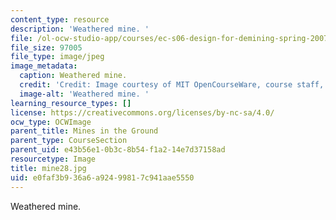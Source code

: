 ```yaml
---
content_type: resource
description: 'Weathered mine. '
file: /ol-ocw-studio-app/courses/ec-s06-design-for-demining-spring-2007/e0faf3b936a6a92499817c941aae5550_mine28.jpg
file_size: 97005
file_type: image/jpeg
image_metadata:
  caption: Weathered mine.
  credit: 'Credit: Image courtesy of MIT OpenCourseWare, course staff, and students.'
  image-alt: 'Weathered mine. '
learning_resource_types: []
license: https://creativecommons.org/licenses/by-nc-sa/4.0/
ocw_type: OCWImage
parent_title: Mines in the Ground
parent_type: CourseSection
parent_uid: e43b56e1-0b3c-8b54-f1a2-14e7d37158ad
resourcetype: Image
title: mine28.jpg
uid: e0faf3b9-36a6-a924-9981-7c941aae5550
---
```

Weathered mine. 